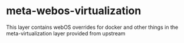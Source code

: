 meta-webos-virtualization
======================

This layer contains webOS overrides for docker and other things in the
meta-virtualization layer provided from upstream
